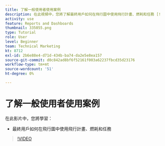 ```yaml
---
title: 了解一般使用者使用案例
description: 在此視頻中，您將了解最終用戶如何在飛行圖中使用飛行計畫、燃耗和任務 [!DNL  Workfront].
activity: use
feature: Reports and Dashboards
thumbnail: 335055.png
type: Tutorial
role: User
level: Beginner
team: Technical Marketing
kt: 8712
exl-id: 2b6e88e4-d71d-434b-ba74-da2e5e8ea157
source-git-commit: d0c842ad8bf6f52161f003a62237fbcd35d23176
workflow-type: tm+mt
source-wordcount: '51'
ht-degree: 0%

---
```


# 了解一般使用者使用案例

在此影片中，您將學習：

* 最終用戶如何在飛行圖中使用飛行計畫、燃耗和任務

>[!VIDEO](https://video.tv.adobe.com/v/335055/?quality=12)
